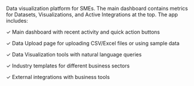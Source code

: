 Data visualization platform for SMEs. The main dashboard contains metrics for Datasets, Visualizations, and Active Integrations at the top. The app includes:

✓ Main dashboard with recent activity and quick action buttons

✓ Data Upload page for uploading CSV/Excel files or using sample data

✓ Data Visualization tools with natural language queries

✓ Industry templates for different business sectors

✓ External integrations with business tools
